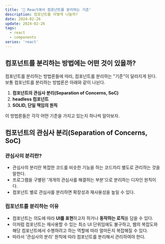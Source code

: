 ```yaml
---
title: '🚀 React에서 컴포넌트를 분리하는 기준'
description: 컴포넌트를 어떻게 나눌까?
date: 2024-02-26
update: 2024-02-26
tags:
  - react
  - components
series: 'react'
---
```


## 컴포넌트를 분리하는 방법에는 어떤 것이 있을까?

컴포넌트를 분리하는 방법론들에 따라, 컴포넌트를 분리하는 "기준"이 달라지게 된다.  
보통 컴포넌트를 분리하는 방법론은 아래와 같이 나뉜다.

1. **컴포넌트의 관심사 분리(Separation of Concerns, SoC)**
2. **headless 컴포넌트**
3. **SOLID, 단일 책임의 원칙**

이 방법론들은 각각 어떤 기준을 가지고 있는지 하나씩 알아보자.

## 컴포넌트의 관심사 분리(Separation of Concerns, SoC)

### 관심사의 분리란?

- 관심사의 분리란 복잡한 코드를 비슷한 기능을 하는 코드끼리 별도로 관리하는 것을 말한다.
- 프로그램을 구별된 '개개의 관심사를 해결하는 부분'으로 분리하는 디자인 원칙이다.
- 컴포넌트 별로 관심사를 분리하면 확장성과 재사용성을 높일 수 있다.

### 컴포넌트를 분리하는 이유

- 컴포넌트는 의도에 따라 **UI를 표현**하고자 하거나 **동작하는 로직**을 담을 수 있다.
- 이처럼 컴포넌트는 재사용할 수 있는 최소 UI 단위임에도 불구하고, 웹의 복잡도와 해당 컴포넌트에서 수행하려고 하는 역할에 따라 얼마든지 복잡해질 수 있다.
- 따라서 '관심사의 분리' 원칙에 따라 컴포넌트를 분리해서 관리하여야 한다.
